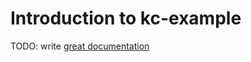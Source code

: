 # Introduction to kc-example

TODO: write [great documentation](http://jacobian.org/writing/what-to-write/)
